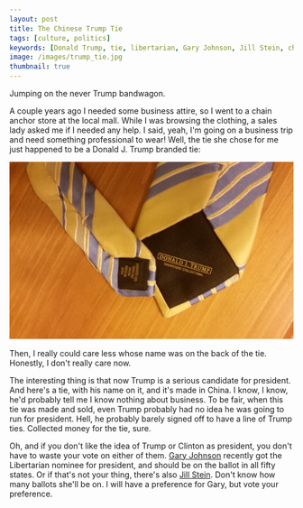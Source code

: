 ```yaml
---
layout: post
title: The Chinese Trump Tie
tags: [culture, politics]
keywords: [Donald Trump, tie, libertarian, Gary Johnson, Jill Stein, china, chinese]
image: /images/trump_tie.jpg
thumbnail: true
---
```


Jumping on the never Trump bandwagon.

A couple years ago I needed some business attire, so I went to a chain anchor store at the local mall. While I was browsing the clothing, a sales lady asked me if I needed any help. I said, yeah, I'm going on a business trip and need something professional to wear! Well, the tie she chose for me just happened to be a Donald J. Trump branded tie:

<a href="/images/trump_tie.jpg"><img src="/images/trump_tie_small.jpg" alt="The Chinese Trump Tie" title="The Chinese Trump Tie"></a>

Then, I really could care less whose name was on the back of the tie. Honestly, I don't really care now.

The interesting thing is that now Trump is a serious candidate for president. And here's a tie, with his name on it, and it's made in China. I know, I know, he'd probably tell me I know nothing about business. To be fair, when this tie was made and sold, even Trump probably had no idea he was going to run for president. Hell, he probably barely signed off to have a line of Trump ties. Collected money for the tie, sure.

Oh, and if you don't like the idea of Trump or Clinton as president, you don't have to waste your vote on either of them. [Gary Johnson](https://garyjohnson2016.com/) recently got the Libertarian nominee for president, and should be on the ballot in all fifty states. Or if that's not your thing, there's also [Jill Stein](http://www.jill2016.com/). Don't know how many ballots she'll be on. I will have a preference for Gary, but vote your preference.